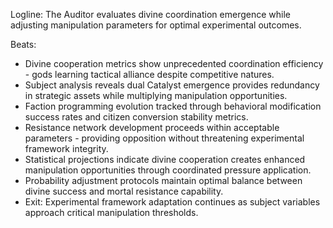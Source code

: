 ﻿---
series: 2
novella: 2
file: S2N2_IntB
type: interlude
label: B
pov: Auditor
setting: Room-not-room - coordination assessment
word_target_min: 801
word_target_max: 1299
status: outline
---
Logline: The Auditor evaluates divine coordination emergence while adjusting manipulation parameters for optimal experimental outcomes.

Beats:
- Divine cooperation metrics show unprecedented coordination efficiency - gods learning tactical alliance despite competitive natures.
- Subject analysis reveals dual Catalyst emergence provides redundancy in strategic assets while multiplying manipulation opportunities.
- Faction programming evolution tracked through behavioral modification success rates and citizen conversion stability metrics.
- Resistance network development proceeds within acceptable parameters - providing opposition without threatening experimental framework integrity.
- Statistical projections indicate divine cooperation creates enhanced manipulation opportunities through coordinated pressure application.
- Probability adjustment protocols maintain optimal balance between divine success and mortal resistance capability.
- Exit: Experimental framework adaptation continues as subject variables approach critical manipulation thresholds.